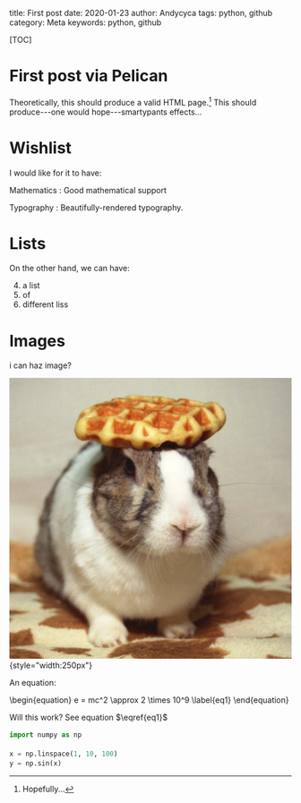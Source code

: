 title: First post
date: 2020-01-23
author: Andycyca
tags: python, github
category: Meta
keywords: python, github

[TOC]

# First post via Pelican

Theoretically, this should produce a valid HTML page.[^test1] This should produce---one would hope---smartypants effects...

[^test1]: Hopefully...

# Wishlist

I would like for it to have:

Mathematics
: Good mathematical support

Typography
: Beautifully-rendered typography.

# Lists

On the other hand, we can have:

4. a list
5. of
6. different liss

# Images

i can haz image?

![Oolong the Rabbit](img/oolong.jpg){style="width:250px"}

An equation:

\begin{equation}
e = mc^2 \approx 2 \times 10^9 \label{eq1}
\end{equation}

Will this work? See equation $\eqref{eq1}$

```python
import numpy as np

x = np.linspace(1, 10, 100)
y = np.sin(x)
```